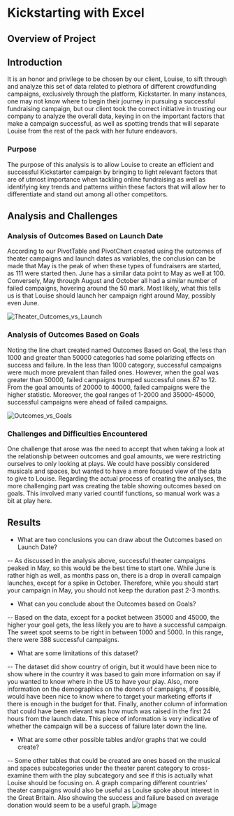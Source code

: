 # Kickstarting with Excel

## Overview of Project

## Introduction

It is an honor and privilege to be chosen by our client, Louise, to sift through and analyze this set of data related to plethora of different crowdfunding campaigns, exclusively through the platform, Kickstarter. In many instances, one may not know where to begin their journey in pursuing a successful fundraising campaign, but our client took the correct initiative in trusting our company to analyze the overall data, keying in on the important factors that make a campaign successful, as well as spotting trends that will separate Louise from the rest of the pack with her future endeavors.

### Purpose

The purpose of this analysis is to allow Louise to create an efficient and successful Kickstarter campaign by bringing to light relevant factors that are of utmost importance when tackling online fundraising as well as identifying key trends and patterns within these factors that will allow her to differentiate and stand out among all other competitors.

## Analysis and Challenges

### Analysis of Outcomes Based on Launch Date

According to our PivotTable and PivotChart created using the outcomes of theater campaigns and launch dates as variables, the conclusion can be made that May is the peak of when these types of fundraisers are started, as 111 were started then. June has a similar data point to May as well at 100. Conversely, May through August and October all had a similar number of failed campaigns, hovering around the 50 mark. Most likely, what this tells us is that Louise should launch her campaign right around May, possibly even June.

![Theater_Outcomes_vs_Launch](https://user-images.githubusercontent.com/85330159/122649143-b9514300-d0e9-11eb-9f4d-a87c4fa7863f.png)

### Analysis of Outcomes Based on Goals

Noting the line chart created named Outcomes Based on Goal, the less than 1000 and greater than 50000 categories had some polarizing effects on success and failure. In the less than 1000 category, successful campaigns were much more prevalent than failed ones. However, when the goal was greater than 50000, failed campaigns trumped successful ones 87 to 12. From the goal amounts of 20000 to 40000, failed campaigns were the higher statistic. Moreover, the goal ranges of 1-2000 and 35000-45000, successful campaigns were ahead of failed campaigns.

![Outcomes_vs_Goals](https://user-images.githubusercontent.com/85330159/122649153-cc641300-d0e9-11eb-8ee7-0fe1dbe87a03.png)

### Challenges and Difficulties Encountered

One challenge that arose was the need to accept that when taking a look at the relationship between outcomes and goal amounts, we were restricting ourselves to only looking at plays. We could have possibly considered musicals and spaces, but wanted to have a more focused view of the data to give to Louise. Regarding the actual process of creating the analyses, the more challenging part was creating the table showing outcomes based on goals. This involved many varied countif functions, so manual work was a bit at play here.

## Results

- What are two conclusions you can draw about the Outcomes based on Launch Date?

-- As discussed in the analysis above, successful theater campaigns peaked in May, so this would be the best time to start one. While June is rather high as well, as months pass on, there is a drop in overall campaign launches, except for a spike in October. Therefore, while you should start your campaign in May, you should not keep the duration past 2-3 months. 

- What can you conclude about the Outcomes based on Goals?

-- Based on the data, except for a pocket between 35000 and 45000, the higher your goal gets, the less likely you are to have a successful campaign. The sweet spot seems to be right in between 1000 and 5000. In this range, there were 388 successful campaigns.

- What are some limitations of this dataset?

-- The dataset did show country of origin, but it would have been nice to show where in the country it was based to gain more information on say if you wanted to know where in the US to have your play. Also, more information on the demographics on the donors of campaigns, if possible, would have been nice to know where to target your marketing efforts if there is enough in the budget for that. Finally, another column of information that could have been relevant was how much was raised in the first 24 hours from the launch date. This piece of information is very indicative of whether the campaign will be a success of failure later down the line. 

- What are some other possible tables and/or graphs that we could create?

-- Some other tables that could be created are ones based on the musical and spaces subcategories under the theater parent category to cross-examine them with the play subcategory and see if this is actually what Louise should be focusing on. A graph comparing different countries’ theater campaigns would also be useful as Louise spoke about interest in the Great Britain. Also showing the success and failure based on average donation would seem to be a useful graph. 
![image](https://user-images.githubusercontent.com/85330159/122649046-37611a00-d0e9-11eb-86d6-bbdba2c3ce3d.png)

